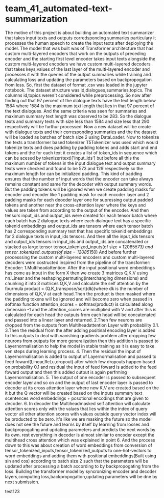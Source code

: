 # team_41_automated-text-summarization 

The motive of this project is about building an automated text summarizer that takes input texts and outputs corredsponding summaries particulary it processes the human speech to create the input texts after deploying the model. The model that was built was of Transformer architecture that has custom multi-layered encoders that work on the outputs of preceding encoder and the starting first level encoder takes input texts alongside the custom multi-layered encoders we have custom multi-layered decoders that takes keys,values of the last layer of the multi-layered encoder and processes it with the queries of the output summaries while training and calculating loss and updating the parameters based on backpropogation from loss.
So, first the dataset of format .csv was loaded in the jupyter notebook. The dataset structure was id,dialogues,summaries,topics. The columns id,topics weren't considered while preprocessing. So now after finding out that 97 percent of the dialogue texts have the text length below 1584 where 1584 is the maximum text length that lies in that 97 percent of the text dialogues. And the same criteria was seen for summaries and maximum summary text length was observed to be 283. So the dialogue texts and summary texts with size less than 1584 and size less that 290 respectively will be furthur processed. Now a new dataset will be create with dialogue texts and their corresponding summaries and the the dataset will be loaded as batches of batch size 2 using DataLoader.
Now to tokenize the texts a transformer based tokenizer T5Tokenizer was used which would tokenize texts and does padding by padding tokens and adds start and end tokens and the for each text it creates a list of token_ids in sequence which can be acesed by tokenizer(text)['input_ids'] but before all this the maximum number of tokens in the input dialogue text and output summary texts were checked and found to be 573 and 129 respectively so the maximum length for can be initialized padding. This kind of padding ensures that the number of input words that the encoder can take always remains constant and same for the decoder with output summary words. But the padding tokens will be ignored when we create padding masks for encoder and decoder like 1 padding mask for each encoder layer and 2 padding masks for each deocder layer one for supressing output padded tokens and another near the cross-attention layer where the keys and values are taken from according to the output of the encoder.
And then tensors input_ids and output_ids were created for each tensor batch where each batch has 2 dialogue texts where each dialogue text has a specific tokenid embeddings and output_ids are tensors where each tensor batch has 2 corresponding summary text that has specific tokenid embeddings for 2 dialogue texts in input_ids tensors.
And then all the input_ids tensors and output_ids tensors in input_ids and output_ids are concatenated or stacked as large tensor tensor_tokenized_inputs(of size = 12085*573) and tensor_tokenized_outputs(of size = 12085*150)
And before further processsing the custom multi-layered encoders and custom multi-layered decoders were costructed inspired from the pipeline of the transformer:
Encoder: 
  1.Multiheadattention: After the input positional word embeddings has come as input in the form X then we create 3 matrices Q,K,V using nn.Linear and the reshaping,permuting(interchanging dimensions) and chunking it into 3 matrices Q,K,V and calculate the self attention by the fourmula product = (Q.K_transpose/sqrt(dk))where dk is the number of dimensions of Q,K,V at each head.Then the product is then masked where the padding tokens will be ignored and will become zero when passed in softmax function attention_scores = softmax(product) is calculated along dimension -1 and the attention_scores are multiplied with V and after this is calculated for each head the outputs from each head will be concatenated and passed into a linear layer and returned.
  2.Then few neurons are dropped from the outputs from Multiheadattention Layer with probability 0.1.
  3.Then the residual from the after adding positinal encoding layer is added to this outputs to deal with vanishing gradients problem after dropping few neurons from outputs for more generalization then this addition is passed to Layernormalisation to help the model in stable training as it is easy to take ven steps during learning process.
  4. Then the residual the input of Layernormalisation is added to output of Layernormalisation and passed to feed foward(Linear,ReLu,dropout) after which few dropouts happen based on probability 0.1 and residual the input of feed foward is added to the feed foward output and then this added output is again perfrming Layernormalisation.
  5. The output of one encoder is passed to subsequent encoder layer and so on and the output of last encoder layer is passed to decoder at its cross attention layer where new K,V are created based on the it but the Q vector will be created based on the inputs summary text scentences word embeddings + posotional encodings that are given to decoder. 
  6. In decoder the Multiheadmasked self attention will calculate attention scores only with the values that lies within the index of query vector all other attention scores with values outside query vector index will be producted to be zero. it's like we are masking the future so the model does not see the future and learns by itself by learning from losses and backpropogating and updating parameters and predicts the next words by its own.
  rest everything in decoder is almost similar to encoder except the multihead cross attention which was explained in point 6.
  And the process down to this was about creation of word embeddings from conversion of tensor_tokenized_inputs,tensor_tokenized_outputs to one-hot-vectors to word embeddings and adding them with positional embeddings(Built using sin and cos)  according to batch size 2 such that the parameters will be updated after processing a batch according to by backpropogating from the loss.
Building the transformer model by syncronizing encoder and decoder layers,computing loss,backpropogation,updating parameters will be dne by next submission.

test123

